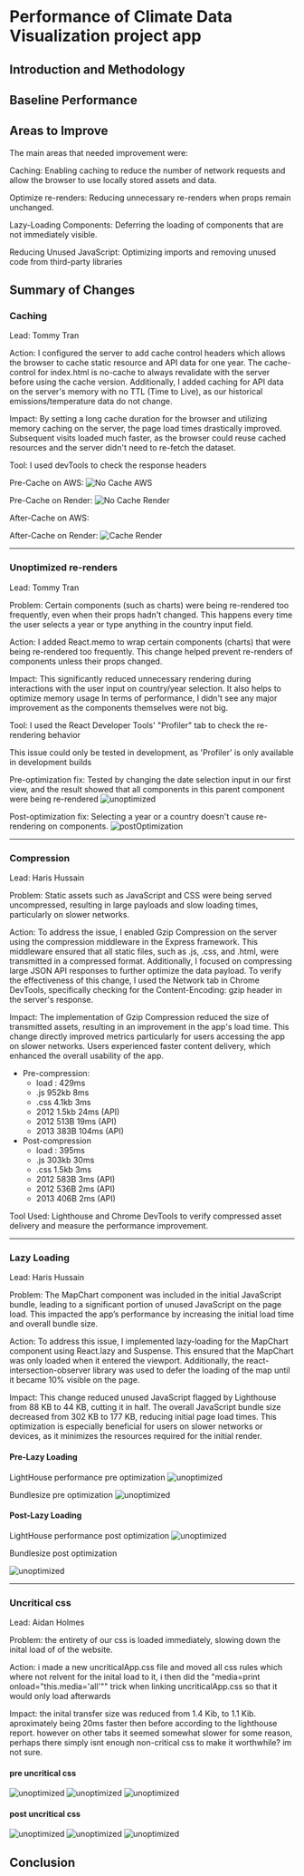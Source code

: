 # Performance of Climate Data Visualization project app

## Introduction and Methodology

<!-- Briefly state how you gathered data about app performance, and in what environment 
(which browsers, what browser versions, what kind of device, OS,
width and height of viewport as reported in the console with `window.screen`) -->

<!-- Also report overall impact on whatdoesmysitecost results before and after all your changes -->

## Baseline Performance

<!-- Summarize initial results for each tool that you used. Did the tools
detect all the performance issues you see as a user? -->

## Areas to Improve
The main areas that needed improvement were:

Caching: Enabling caching to reduce the number of network requests and allow the browser to use locally stored assets and data.

Optimize re-renders: Reducing unnecessary re-renders when props remain unchanged.

Lazy-Loading Components: Deferring the loading of components that are not immediately visible.

Reducing Unused JavaScript: Optimizing imports and removing unused code from third-party libraries 

## Summary of Changes 

<!-- Briefly describe each change and the impact it had on performance (be specific). If there
was no performance improvement, explain why that might be the case -->

### Caching

Lead: Tommy Tran

Action: I configured the server to add cache control headers which allows the browser to cache static resource and API data for one year. The cache-control for index.html is no-cache to always revalidate with the server before using the cache version. Additionally, I added caching for API data on the server's memory with no TTL (Time to Live), as our historical emissions/temperature data do not change.

Impact: By setting a long cache duration for the browser and utilizing memory caching on the server, the page load times drastically improved. Subsequent visits loaded much faster, as the browser could reuse cached resources and the server didn't need to re-fetch the dataset.

Tool: I used devTools to check the response headers

Pre-Cache on AWS:
![No Cache AWS](./cacheReport/screenshots/NoCacheAWS.png)

Pre-Cache on Render:
![No Cache Render](./cacheReport/screenshots/NoCacheRender.png)

After-Cache on AWS:

After-Cache on Render:
![Cache Render](./cacheReport/screenshots/CacheRender.png)

---
### Unoptimized re-renders

Lead: Tommy Tran

Problem: Certain components (such as charts) were being re-rendered too frequently, even when their props hadn't changed. 
This happens every time the user selects a year or type anything in the country input field. 

Action: I added React.memo to wrap certain components (charts) that were being re-rendered too frequently. This change helped prevent re-renders of components unless their props changed. 

Impact: This significantly reduced unnecessary rendering during interactions with the user input on country/year selection. It also helps to optimize memory usage
In terms of performance, I didn't see any major improvement as the components themselves were not big.

Tool: I used the React Developer Tools' "Profiler" tab to check the re-rendering behavior

This issue could only be tested in development, as 'Profiler' is only available in development builds

Pre-optimization fix: Tested by changing the date selection input in our first view, and the result showed that all components in this parent component were being re-rendered
![unoptimized](./unoptimized_Rerender_Report/screenshots/unoptimized.png)


Post-optimization fix: Selecting a year or a country doesn't cause re-rendering on components.
![postOptimization](./unoptimized_Rerender_Report/screenshots/postMemo.png)

---
### Compression

Lead: Haris Hussain

Problem: Static assets such as JavaScript and CSS were being served uncompressed, resulting in large payloads and slow loading times, particularly on slower networks.

Action: To address the issue, I enabled Gzip Compression on the server using the compression middleware in the Express framework. This middleware ensured that all static files, such as .js, .css, and .html, were transmitted in a compressed format. Additionally, I focused on compressing large JSON API responses to further optimize the data payload. To verify the effectiveness of this change, I used the Network tab in Chrome DevTools, specifically checking for the Content-Encoding: gzip header in the server's response.

Impact: The implementation of Gzip Compression  reduced the size of transmitted assets, resulting in an improvement in the app's load time. This change directly improved metrics  particularly for users accessing the app on slower networks. Users experienced faster content delivery, which enhanced the overall usability of the app.

- Pre-compression:
  - load : 429ms
  - .js 952kb 8ms
  - .css 4.1kb 3ms
  - 2012 1.5kb 24ms (API)
  - 2012 513B 19ms (API)
  - 2013 383B 104ms (API)
- Post-compression
  - load : 395ms
  - .js 303kb 30ms
  - .css 1.5kb 3ms
  - 2012 583B 3ms (API)
  - 2012 536B 2ms (API)
  - 2013 406B 2ms (API)
  
Tool Used: Lighthouse and Chrome DevTools to verify compressed asset delivery and measure the performance improvement.

---
### Lazy Loading

Lead: Haris Hussain

Problem: The MapChart component was included in the initial JavaScript bundle, leading to a significant portion of unused JavaScript on the page load. This impacted the app’s performance by increasing the initial load time and overall bundle size.

Action: To address this issue, I implemented lazy-loading for the MapChart component using React.lazy and Suspense. This ensured that the MapChart was only loaded when it entered the viewport. Additionally, the react-intersection-observer library was used to defer the loading of the map until it became 10% visible on the page.

Impact: This change reduced unused JavaScript flagged by Lighthouse from 88 KB to 44 KB, cutting it in half. The overall JavaScript bundle size decreased from 302 KB to 177 KB, reducing initial page load times. This optimization is especially beneficial for users on slower networks or devices, as it minimizes the resources required for the initial render.

#### Pre-Lazy Loading
LightHouse performance pre optimization
![unoptimized](./lazyloading/before-lazy-loading-lighthouse.png)

Bundlesize pre optimization
![unoptimized](./lazyloading/before-lazy-bundle-size.png)


#### Post-Lazy Loading
LightHouse performance post optimization
![unoptimized](./lazyloading/after-lazy-loading-lighthouse.png)

Bundlesize post optimization

![unoptimized](./lazyloading/after-lazy-loading-bundle%20size.png)

 
---
### Uncritical css

Lead: Aidan Holmes

Problem: the entirety of our css is loaded immediately, slowing down the inital load of of the website.

Action: i made a new uncriticalApp.css file and moved all css rules which where not relvent for the inital load to it, i then did the "media=print onload="this.media='all'"" trick when linking uncriticalApp.css so that it would only load afterwards 

Impact: the inital transfer size was reduced from 1.4 Kib, to 1.1 Kib. aproximately being 20ms faster then before according to the lighthouse report. however on other tabs it seemed somewhat slower for some reason, perhaps there simply isnt enough non-critical css to make it worthwhile? im not sure.

#### pre uncritical css
![unoptimized](./uncriticalCSS/Before.PNG)
![unoptimized](./uncriticalCSS/BeforeNetwork.PNG)
![unoptimized](./uncriticalCSS/BeforePerformance.PNG)

#### post uncritical css
![unoptimized](./uncriticalCSS/after.PNG)
![unoptimized](./uncriticalCSS/afterNetwork.PNG)
![unoptimized](./uncriticalCSS/afterPerformance.PNG)

## Conclusion

<!-- Summarize which changes had the greatest impact, note any surprising results and list 2-3 main 
things you learned from this experience. -->